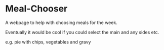 # Meal-Chooser
A webpage to help with choosing meals for the week.

Eventually it would be cool if you could select the main and any sides etc.

e.g. pie with chips, vegetables and gravy
